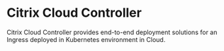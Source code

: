# Citrix Cloud Controller

Citrix Cloud Controller provides end-to-end deployment solutions for an Ingress deployed in Kubernetes environment in Cloud.
